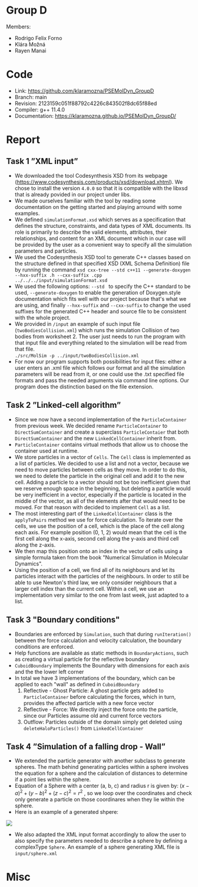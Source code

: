 # Group D #
Members:
* Rodrigo Felix Forno
* Klára Možná
* Rayen Manai

# Code #
* Link:     https://github.com/klaramozna/PSEMolDyn_GroupD
* Branch:   main
* Revision: 2123159c051f88792c4226c843502f8dc65f88ed
* Compiler: g++ 11.4.0
* Documentation: https://klaramozna.github.io/PSEMolDyn_GroupD/


# Report #
## Task 1 ”XML input” ##

* We downloaded the tool Codesynthesis XSD from its webpage (https://www.codesynthesis.com/products/xsd/download.xhtml). We chose to install the version ```4.0.0``` so that it is compatible with the libxsd that is already povided in our project under libs.
* We made ourselves familiar with the tool by reading some documentation on the getting started and playing arround with some examples.
* We defined ```simulationFormat.xsd``` which serves as a specification that defines the structure, constraints, and data types of XML documents. Its role is primarily to describe the valid elements, attributes, their relationships, and content for an XML document which in our case will be provided by the user as a convenient way to specify all the simulation parameters and particles.
* We used the Codesynthesis XSD tool to generate C++ classes based on the structure defined in that specified XSD (XML Schema Definition) file by running the command ```xsd cxx-tree --std c++11 --generate-doxygen --hxx-suffix .h --cxx-suffix .cpp  ../../../input/simulationFormat.xsd```
* We used the following options: ```--std ``` to specify the C++ standard to be used, ```--generate-doxygen``` to enable the generation of Doxygen.style documentation which fits well with our project because that's what we are using, and finally ```--hxx-suffix``` and ```--cxx-suffix``` to change the used suffixes for the generated C++ header and source file to be consistent with the whole project.   
* We provided in ```/input``` an example of such input file (```twoBodiesCollision.xml```) which runs the simulation Collision of two bodies from worksheet 2. The user just needs to run the program with that input file and everything related to the simulation will be read from that file.       
``` ./src/MolSim -p ../input/twoBodiesCollision.xml ```
* For now our program supports both possibilities for input files: either a user enters an .xml file which follows our format and all the simulation parameters will be read from it, or one could use the .txt specified file formats and pass the needed arguments via command line options. Our program does the distinction based on the file extension.


## Task 2 ”Linked-cell algorithm” ##
* Since we now have a second implementation of the ```ParticleContainer``` from previous week. We decided rename ```ParticleContainer``` to ```DirectSumContainer``` and create a superclass ```ParticleContaier``` that both ```DirectSumContainer``` and the new ```LinkedCellContainer``` inherit from. 
* ```ParticleContainer``` contains virtual methods that allow us to choose the container used at runtime.
* We store particles in a vector of ```Cells```. The ```Cell``` class is implemented as a list of particles. We decided to use a list and not a vector, because we need to move particles between cells as they move. In order to do this, we need to delete the particle in the original cell and add it to the new cell. Adding a particle to a vector should not be too inefficient given that we reserve enough space in the beginning, but deleting a particle would be very inefficient in a vector, especially if the particle is located in the middle of the vector, as all of the elements after that would need to be moved. For that reason with decided to implement ```Cell``` as a list.
* The most interesting part of the ```LinkedCellContainer``` class is the ```applyToPairs``` method we use for force calculation. To iterate over the cells, we use the position of a cell, which is the place of the cell along each axis. For example position (0, 1, 2) would mean that the cell is the first cell along the x-axis, second cell along the y-axis and third cell along the z-axis.
* We then map this position onto an index in the vector of cells using a simple formula taken from the book "Numerical Simulation in Molecular Dynamics".
* Using the position of a cell, we find all of its neighbours and let its particles interact with the particles of the neighbours. In order to still be able to use Newton's third law, we only consider neighbours that a larger cell index than the current cell. Within a cell, we use an implementation very similar to the one from last week, just adapted to a list.

## Task 3 "Boundary conditions" ##

* Boundaries are enforced by ```Simulation```, such that during ```runIteration()``` between the force calculation and velocity calculation, the boundary conditions are enforced.
* Help functions are available as static methods in ```BoundaryActions```, such as creating a virtual particle for the reflective boundary
* ```CuboidBoundary``` implements the Boundary with dimensions for each axis and the the lower left corner
* In total we have 3 implementations of the boundary, which can be applied to each "wall" as defined in ```CuboidBoundary```
  1. Reflective - Ghost Particle: A ghost particle gets added to ```ParticleContainer``` before calculating the forces, which in turn, provides the affected particle with a new force vector
  2. Reflective - Force: We directly inject the force onto the particle, since our Particles assume old and current force vectors
  3. Outflow: Particles outside of the domain simply get deleted using ```deleteHaloParticles()``` from ```LinkedCellContainer```




## Task 4 ”Simulation of a falling drop - Wall” ##
* We extended the particle generator with another subclass to generate spheres. The math behind generating particles within a sphere involves the equation for a sphere and the calculation of distances to determine if a point lies within the sphere.
* Equation of a Sphere with a center (a, b, c) and radius r is given by: $`(x−a)^2+(y−b)^2+(z−c)^2=r^2 `$ , so we loop over the coordinates and check only generate a particle on those coordinares when they lie within the sphere.
* Here is an example of a generated shpere:   
<img src=Sphere.png>  

* We also adapted the XML input format accordingly to allow the user to also specify the parameters needed to describe a sphere by defining a complexType ```Sphere```. An example of a sphere generating XML file is ```input/sphere.xml```


  
# Misc #

